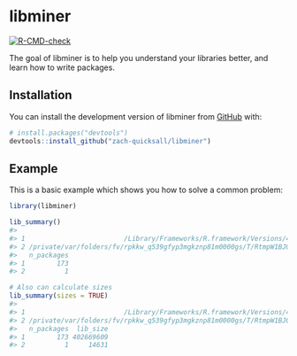 
<!-- README.md is generated from README.Rmd. Please edit that file -->

# libminer

<!-- badges: start -->

[![R-CMD-check](https://github.com/zach-quicksall/libminer/actions/workflows/R-CMD-check.yaml/badge.svg)](https://github.com/zach-quicksall/libminer/actions/workflows/R-CMD-check.yaml)
<!-- badges: end -->

The goal of libminer is to help you understand your libraries better,
and learn how to write packages.

## Installation

You can install the development version of libminer from
[GitHub](https://github.com/) with:

``` r
# install.packages("devtools")
devtools::install_github("zach-quicksall/libminer")
```

## Example

This is a basic example which shows you how to solve a common problem:

``` r
library(libminer)

lib_summary()
#>                                                                                        Library
#> 1                         /Library/Frameworks/R.framework/Versions/4.3-arm64/Resources/library
#> 2 /private/var/folders/fv/rpkkw_q539gfyp3mgkznp81m0000gs/T/RtmpW1BJQ6/temp_libpath216f7966b294
#>   n_packages
#> 1        173
#> 2          1

# Also can calculate sizes
lib_summary(sizes = TRUE)
#>                                                                                        Library
#> 1                         /Library/Frameworks/R.framework/Versions/4.3-arm64/Resources/library
#> 2 /private/var/folders/fv/rpkkw_q539gfyp3mgkznp81m0000gs/T/RtmpW1BJQ6/temp_libpath216f7966b294
#>   n_packages  lib_size
#> 1        173 402669609
#> 2          1     14631
```
